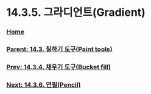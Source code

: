 # 14.3.5. 그라디언트(Gradient)

### [Home](./00-home.md)
### [Parent: 14.3. 칠하기 도구(Paint tools)](./14-03-00-paint-tools.md)
### [Prev: 14.3.4. 채우기 도구(Bucket fill)](./14-03-04-bucket-fill.md)
### [Next: 14.3.6. 연필(Pencil)](./14-03-06-pencil.md)
